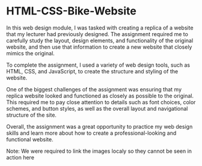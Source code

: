 # HTML-CSS-Bike-Website
In this web design module, I was tasked with creating a replica of a website that my lecturer had previously designed. The assignment required me to carefully study the layout, design elements, and functionality of the original website, and then use that information to create a new website that closely mimics the original.

To complete the assignment, I used a variety of web design tools, such as HTML, CSS, and JavaScript, to create the structure and styling of the website. 

One of the biggest challenges of the assignment was ensuring that my replica website looked and functioned as closely as possible to the original. This required me to pay close attention to details such as font choices, color schemes, and button styles, as well as the overall layout and navigational structure of the site.

Overall, the assignment was a great opportunity to practice my web design skills and learn more about how to create a professional-looking and functional website.

Note: We were required to link the images localy so they cannot be seen in action here
